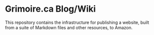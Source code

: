 # Grimoire.ca Blog/Wiki

This repository contains the infrastructure for publishing a website, built from a suite of Markdown files and other resources, to Amazon.
